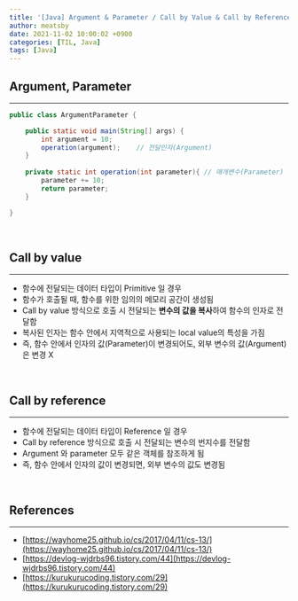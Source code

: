 ```yaml
---
title: '[Java] Argument & Parameter / Call by Value & Call by Reference'
author: meatsby
date: 2021-11-02 10:00:02 +0900
categories: [TIL, Java]
tags: [Java]
---
```


## **Argument, Parameter**

---

```java
public class ArgumentParameter {

	public static void main(String[] args) {
		int argument = 10;		
		operation(argument); 	// 전달인자(Argument)
	}
	
	private static int operation(int parameter){ // 매개변수(Parameter)
		parameter += 10;
		return parameter;
	}

}
```

<br>

## **Call by value**

---

- 함수에 전달되는 데이터 타입이 Primitive 일 경우
- 함수가 호출될 때, 함수를 위한 임의의 메모리 공간이 생성됨
- Call by value 방식으로 호출 시 전달되는 **변수의 값을 복사**하여 함수의 인자로 전달함
- 복사된 인자는 함수 안에서 지역적으로 사용되는 local value의 특성을 가짐
- 즉, 함수 안에서 인자의 값(Parameter)이 변경되어도, 외부 변수의 값(Argument)은 변경 X

<br>

## **Call by reference**

---

- 함수에 전달되는 데이터 타입이 Reference 일 경우
- Call by reference 방식으로 호출 시 전달되는 변수의 번지수를 전달함
- Argument 와 parameter 모두 같은 객체를 참조하게 됨
- 즉, 함수 안에서 인자의 값이 변경되면, 외부 변수의 값도 변경됨

<br>

## **References**

---

- [https://wayhome25.github.io/cs/2017/04/11/cs-13/](https://wayhome25.github.io/cs/2017/04/11/cs-13/)
- [https://devlog-wjdrbs96.tistory.com/44](https://devlog-wjdrbs96.tistory.com/44)
- [https://kurukurucoding.tistory.com/29](https://kurukurucoding.tistory.com/29)